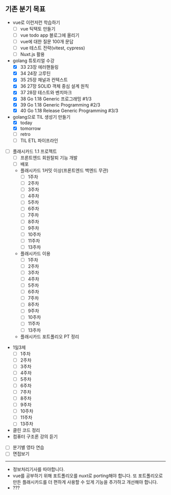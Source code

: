 ## 기존 분기 목표

- vue로 이런저런 학습하기
  - [ ] vue 틱택토 만들기
  - [ ] vue todo app 블로그에 올리기
  - [ ] vue에 대한 질문 100개 문답
  - [ ] vue 테스트 전략(vitest, cypress)
  - [ ] Nuxt.js 활용
- golang 튜토리얼 수강
  - [x] 33 23장 에러핸들링
  - [x] 34 24장 고루틴
  - [x] 35 25장 채널과 컨텍스트
  - [x] 36 27장 SOLID 객체 중심 설계 원칙
  - [x] 37 28장 테스트와 벤치마크
  - [x] 38 Go 1.18 Generic 프로그래밍 #1/3
  - [x] 39 Go 1.18 Generic Programming #2/3
  - [x] 40 Go 1.18 Release Generic Programming #3/3
- golang으로 TIL 생성기 만들기
  - [x] today
  - [x] tomorrow
  - [ ] retro
  - [ ] TIL ETL 파이프라인
- [ ] 플래시카드 1.1 프로젝트
  - [ ] 프론트엔드 회원탈퇴 기능 개발
  - [ ] 배포
  - 플래시카드 1커밋 이상(프론트엔드 백엔드 무관)
    - [ ] 1주차
    - [ ] 2주차
    - [ ] 3주차
    - [ ] 4주차
    - [ ] 5주차
    - [ ] 6주차
    - [ ] 7주차
    - [ ] 8주차
    - [ ] 9주차
    - [ ] 10주차
    - [ ] 11주차
    - [ ] 13주차
  - 플래시카드 이용
    - [ ] 1주차
    - [ ] 2주차
    - [ ] 3주차
    - [ ] 4주차
    - [ ] 5주차
    - [ ] 6주차
    - [ ] 7주차
    - [ ] 8주차
    - [ ] 9주차
    - [ ] 10주차
    - [ ] 11주차
    - [ ] 13주차
  - 플래시카드 포트폴리오 PT 정리
- 1일3제
  - [ ] 1주차
  - [ ] 2주차
  - [ ] 3주차
  - [ ] 4주차
  - [ ] 5주차
  - [ ] 6주차
  - [ ] 7주차
  - [ ] 8주차
  - [ ] 9주차
  - [ ] 10주차
  - [ ] 11주차
  - [ ] 13주차
- 클린 코드 정리
- 컴퓨터 구조론 강의 듣기
- [ ] 분기별 영타 연습
- [ ] 면접보기

---

- 정보처리기사를 따야합니다.
- vue를 공부하기 위해 포트폴리오를 nuxt로 porting해야 합니다. 또 포트폴리오로 만든 플래시카드를 더 편하게 사용할 수 있게 기능을 추가하고 개선해야 합니다.
- ???
